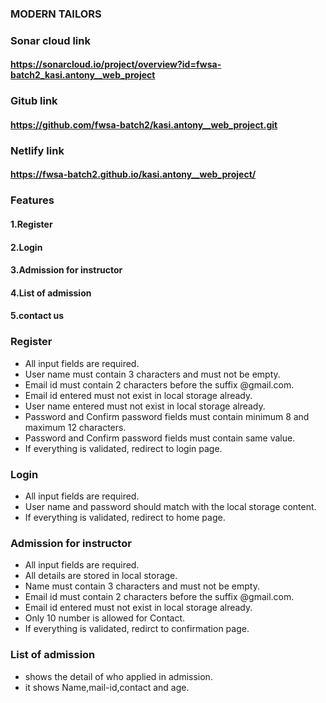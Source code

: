 ### MODERN TAILORS

### Sonar cloud link
#### https://sonarcloud.io/project/overview?id=fwsa-batch2_kasi.antony__web_project

### Gitub link
#### https://github.com/fwsa-batch2/kasi.antony__web_project.git

### Netlify link
#### https://fwsa-batch2.github.io/kasi.antony__web_project/

### Features

#### 1.Register
#### 2.Login
#### 3.Admission for instructor
#### 4.List of admission
#### 5.contact us


### Register

 * All input fields are required.
 * User name must contain 3 characters and must not be empty.
 * Email id must contain 2 characters before the suffix @gmail.com.
 * Email id entered must not exist in local storage already.
 * User name entered must not exist in local storage already.
 * Password and Confirm password fields must contain minimum 8 and maximum 12 characters.
 * Password and Confirm password fields must contain same value.
 * If everything is validated, redirect to login page.


### Login

 * All input fields are required.
 * User name and password should match with the local storage content.
 * If everything is validated, redirect to home page.


### Admission for instructor

 * All input fields are required.
 * All details are stored in local storage.
 * Name must contain 3 characters and must not be empty.
 * Email id must contain 2 characters before the suffix @gmail.com.
 * Email id entered must not exist in local storage already.
 * Only 10 number is allowed for Contact.
 * If everything is validated, redirct to confirmation page.


### List of admission

 * shows the detail of who applied in admission.
 * it shows Name,mail-id,contact and age.
